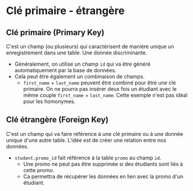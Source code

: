 # Clé primaire - étrangère

## Clé primaire (Primary Key)

C'est un champ (ou plusieurs) qui caractérisent de manière unique un enregistrement dans une table. Une donnée discriminante.

- Généralement, on utilise un champ `id` qui va être généré automatiquement par la base de données.
- Cela peut être également un combinaison de champs.
  - `first_name` + `last_name` peuvent être combiné pour être une clé primaire. On ne pourra pas insérer deux fois un étudiant avec le même couple `first_name` + `last_name`. Cette exemple n'est pas idéal pour les homonymes.

## Clé étrangère (Foreign Key)

C'est un champ qui va faire référence à une clé primaire ou à une donnée unique d'une autre table.
L'idée est de créer une relation entre nos données.

- `student.promo_id` fait référence à la table `promo` au champ `id`.
  - Une promo ne peut pas être supprimée si des étudiants sont liés à cette promo.
  - Ca permettra de récupérer les données en lien avec la promo d'un étudiant.
